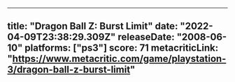 
---
title: "Dragon Ball Z: Burst Limit"
date: "2022-04-09T23:38:29.309Z"
releaseDate: "2008-06-10"
platforms: ["ps3"]
score: 71
metacriticLink: "https://www.metacritic.com/game/playstation-3/dragon-ball-z-burst-limit"
---
